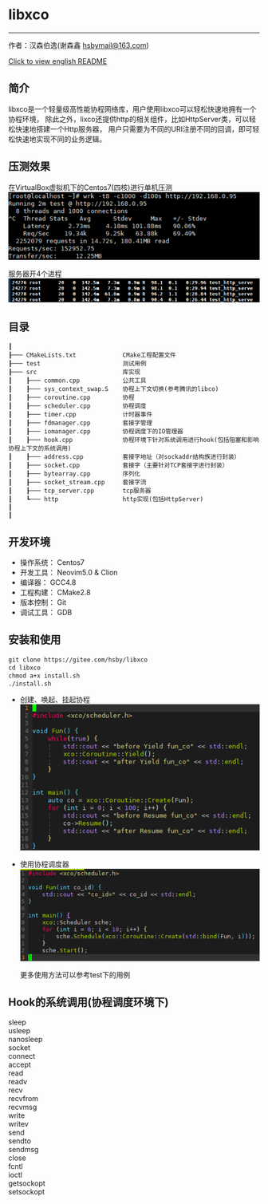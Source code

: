 # libxco

---
作者：汉森伯逸(谢森鑫 hsbymail@163.com)

[Click to view english README](./README_en.md)

## 简介
libxco是一个轻量级高性能协程网络库，用户使用libxco可以轻松快速地拥有一个协程环境，
除此之外，lixco还提供http的相关组件，比如HttpServer类，可以轻松快速地搭建一个Http服务器，
用户只需要为不同的URI注册不同的回调，即可轻松快速地实现不同的业务逻辑。

## 压测效果
在VirtualBox虚拟机下的Centos7(四核)进行单机压测  
![image-20220312105339382](https://raw.githubusercontent.com/hsbyhub/ximg/main/202203121055924.png)

服务器开4个进程  
![image-20220312105415361](https://raw.githubusercontent.com/hsbyhub/ximg/main/202203121055068.png)

## 目录
```
┃
┠─── CMakeLists.txt             CMake工程配置文件
┠─── test                       测试用例
┠─── src                        库实现
┃    ┠─── common.cpp            公共工具
┃    ┠─── sys_context_swap.S    协程上下文切换(参考腾讯的libco)
┃    ┠─── coroutine.cpp         协程
┃    ┠─── scheduler.cpp         协程调度
┃    ┠─── timer.cpp             计时器事件
┃    ┠─── fdmanager.cpp         套接字管理
┃    ┠─── iomanager.cpp         协程调度下的IO管理器
┃    ┠─── hook.cpp              协程环境下针对系统调用进行hook(包括阻塞和影响协程上下文的系统调用)
┃    ┠─── address.cpp           套接字地址（对sockaddr结构族进行封装）
┃    ┠─── socket.cpp            套接字（主要针对TCP套接字进行封装）
┃    ┠─── bytearray.cpp         序列化
┃    ┠─── socket_stream.cpp     套接字流
┃    ┠─── tcp_server.cpp        tcp服务器
┃    ┗─── http                  http实现(包括HttpServer)
┃
┃
```

## 开发环境
- 操作系统：  Centos7
- 开发工具： Neovim5.0 & Clion
- 编译器： GCC4.8
- 工程构建： CMake2.8
- 版本控制： Git
- 调试工具： GDB

## 安装和使用
```
git clone https://gitee.com/hsby/libxco
cd libxco
chmod a+x install.sh
./install.sh
```
- 创建、唤起、挂起协程  
![image-20220312105541763](https://raw.githubusercontent.com/hsbyhub/ximg/main/202203121055805.png)

- 使用协程调度器  
![image-20220312105555931](https://raw.githubusercontent.com/hsbyhub/ximg/main/202203121055967.png)

  

  更多使用方法可以参考test下的用例

  

## Hook的系统调用(协程调度环境下)
sleep  
usleep  
nanosleep  
socket  
connect  
accept  
read  
readv  
recv  
recvfrom  
recvmsg  
write  
writev  
send  
sendto  
sendmsg  
close  
fcntl  
ioctl  
getsockopt  
setsockopt  

